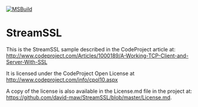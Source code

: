 [![MSBuild](https://github.com/david-maw/StreamSSL/actions/workflows/msbuild.yml/badge.svg)](https://github.com/david-maw/StreamSSL/actions/workflows/msbuild.yml)
# StreamSSL
This is the StreamSSL sample described in the CodeProject article at:
http://www.codeproject.com/Articles/1000189/A-Working-TCP-Client-and-Server-With-SSL

It is licensed under the CodeProject Open License at http://www.codeproject.com/info/cpol10.aspx

A copy of the license is also available in the License.md file in the project at:
https://github.com/david-maw/StreamSSL/blob/master/License.md.
